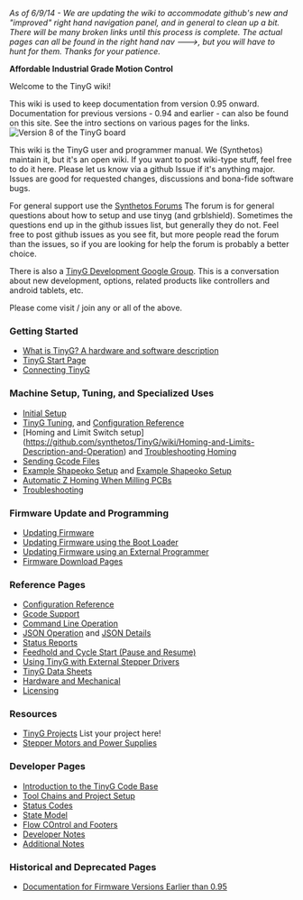 _As of 6/9/14 - We are updating the wiki to accommodate github's new and "improved" right hand navigation panel, and in general to clean up a bit. There will be many broken links until this process is complete. The actual pages can all be found in the right hand nav --->, but you will have to hunt for them. Thanks for your patience._

**Affordable Industrial Grade Motion Control**

Welcome to the TinyG wiki!

This wiki is used to keep documentation from version 0.95 onward. Documentation for previous versions - 0.94 and earlier - can also be found on this site. See the intro sections on various pages for the links.
![Version 8 of the TinyG board](http://farm4.staticflickr.com/3719/12692585715_ca174304c0_b.jpg)

This wiki is the TinyG user and programmer manual. We (Synthetos) maintain it, but it's an open wiki. If you want to post wiki-type stuff, feel free to do it here. Please let us know via a github Issue if it's anything major. Issues are good for requested changes, discussions and bona-fide software bugs.

For general support use the [Synthetos Forums](https://www.synthetos.com/forum/tinyg/)
The forum is for general questions about how to setup and use tinyg (and grblshield). Sometimes the questions end up in the github issues list, but generally they do not. Feel free to post github issues as you see fit, but more people read the forum than the issues, so if you are looking for help the forum is probably a better choice.

There is also a [TinyG Development Google Group](https://groups.google.com/forum/?hl=en&fromgroups#!forum/devTinyG). This is a conversation about new development, options, related products like controllers and android tablets, etc.

Please come visit / join any or all of the above.

### Getting Started
* [What is TinyG? A hardware and software description](https://github.com/synthetos/TinyG/wiki/What-is-TinyG)
* [TinyG Start Page](https://github.com/synthetos/TinyG/wiki/TinyG-Start)
* [Connecting TinyG](https://github.com/synthetos/TinyG/wiki/Connecting-TinyG)

### Machine Setup, Tuning, and Specialized Uses
* [Initial Setup](https://github.com/synthetos/TinyG/wiki/Initial-Setup)
* [TinyG Tuning](https://github.com/synthetos/TinyG/wiki/TinyG-Tuning), and [Configuration Reference](https://github.com/synthetos/TinyG/wiki/TinyG-Configuration)
* [Homing and Limit Switch setup] (https://github.com/synthetos/TinyG/wiki/Homing-and-Limits-Description-and-Operation) and [Troubleshooting Homing](https://github.com/synthetos/TinyG/wiki/Homing-and-Limits-Setup-and-Troubleshooting)
* [Sending Gcode Files](https://github.com/synthetos/TinyG/wiki/TinyG-Sending-Files)
* [Example Shapeoko Setup](https://github.com/synthetos/TinyG/wiki/TinyG-Shapeoko-Notes) and [Example Shapeoko Setup](https://github.com/synthetos/TinyG/wiki/TinyG-Shapeoko-Setup)
* [Automatic Z Homing When Milling PCBs](https://github.com/synthetos/TinyG/wiki/Automatic-Z-Homing-When-Milling-PCBs)
* [Troubleshooting](https://github.com/synthetos/TinyG/wiki/Troubleshooting)

### Firmware Update and Programming
* [Updating Firmware](https://github.com/synthetos/TinyG/wiki/TinyG-Updating-Firmware)
* [Updating Firmware using the Boot Loader](https://github.com/synthetos/TinyG/wiki/TinyG-Boot-Loader)
* [Updating Firmware using an External Programmer](https://github.com/synthetos/TinyG/wiki/Programming-TinyG-with-the-Atmel-AVRISP-Mkii-Programmer)
* [Firmware Download Pages](http://synthetos.github.io/)

### Reference Pages
* [Configuration Reference](https://github.com/synthetos/TinyG/wiki/TinyG-Configuration)
* [Gcode Support](https://github.com/synthetos/TinyG/wiki/TinyG-Gcode-Support)
* [Command Line Operation](https://github.com/synthetos/TinyG/wiki/TinyG-Command-Line)
* [JSON Operation](https://github.com/synthetos/TinyG/wiki/JSON-Operation) and [JSON Details](https://github.com/synthetos/TinyG/wiki/JSON-Details)
* [Status Reports](https://github.com/synthetos/TinyG/wiki/Status-Reports)
* [Feedhold and Cycle Start (Pause and Resume)](https://github.com/synthetos/TinyG/wiki/TinyG-Feedhold-and-Resume)
* [Using TinyG with External Stepper Drivers](https://github.com/synthetos/TinyG/wiki/TinyG-Using-External-Drivers)
* [TinyG Data Sheets](https://github.com/synthetos/TinyG/wiki/Data-Sheets)
* [Hardware and Mechanical](https://github.com/synthetos/TinyG/wiki/TinyG-Hardware-Information)
* [Licensing](https://github.com/synthetos/TinyG/wiki/TinyG-Licensing)

### Resources
* [TinyG Projects](https://github.com/synthetos/TinyG/wiki/5.01-TinyG-Projects) List your project here!
* [Stepper Motors and Power Supplies](https://github.com/synthetos/TinyG/wiki/Stepper-Motors-and-Power-Supplies)

### Developer Pages
* [Introduction to the TinyG Code Base](https://github.com/synthetos/TinyG/wiki/Introduction-to-the-TinyG-Code-Base)
* [Tool Chains and Project Setup](https://github.com/synthetos/TinyG/wiki/Tool-Chains-and-Project-Setup)
* [Status Codes](https://github.com/synthetos/TinyG/wiki/TinyG-Status-Codes)
* [State Model](https://github.com/synthetos/TinyG/wiki/TinyG-State-Model)
* [Flow COntrol and Footers](https://github.com/synthetos/TinyG/wiki/Flow-Control-and-Footers)
* [Developer Notes](https://github.com/synthetos/TinyG/wiki/TinyG-Developer-Notes)
* [Additional Notes](https://github.com/synthetos/TinyG/wiki/Additional-Notes)

### Historical and Deprecated Pages
* [Documentation for Firmware Versions Earlier than 0.95](https://github.com/synthetos/TinyG/wiki/TinyG-0.95-and-Earlier)

